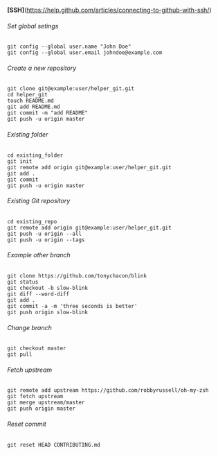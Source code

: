 **[SSH]**(https://help.github.com/articles/connecting-to-github-with-ssh/)

###### Set global setings
```
git config --global user.name "John Doe"
git config --global user.email johndoe@example.com
```
###### Create a new repository
```
git clone git@example:user/helper_git.git
cd helper_git
touch README.md
git add README.md
git commit -m "add README"
git push -u origin master
```
###### Existing folder
```
cd existing_folder
git init
git remote add origin git@example:user/helper_git.git
git add .
git commit
git push -u origin master
```
###### Existing Git repository
```
cd existing_repo
git remote add origin git@example:user/helper_git.git
git push -u origin --all
git push -u origin --tags
```
###### Example other branch
```
git clone https://github.com/tonychacon/blink
git status
git checkout -b slow-blink
git diff --word-diff
git add .
git commit -a -m 'three seconds is better'
git push origin slow-blink
```
###### Change branch
```
git checkout master
git pull
```
###### Fetch upstream
```
git remote add upstream https://github.com/robbyrussell/oh-my-zsh
git fetch upstream
git merge upstream/master
git push origin master
```
###### Reset commit
```
git reset HEAD CONTRIBUTING.md
```

